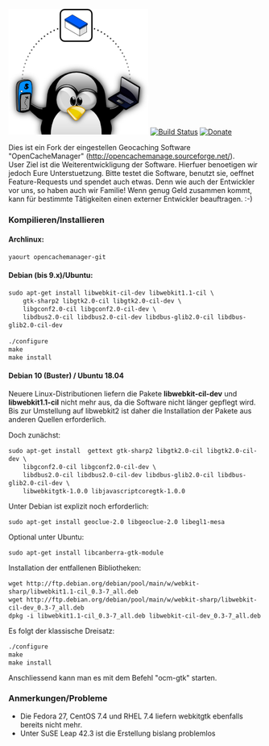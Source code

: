 ![](./ocm-gtk/icons/OCMdesktopLogo.png "OpenCacheManager")
[![Build Status](https://travis-ci.org/andreaspeters/opencache-manager.svg?branch=master)](https://travis-ci.org/andreaspeters/opencache-manager)
[![Donate](https://liberapay.com/assets/widgets/donate.svg)](https://liberapay.com/~10452/donate)


Dies ist ein Fork der eingestellen Geocaching Software "OpenCacheManager" 
(http://opencachemanage.sourceforge.net/).  
User Ziel ist die Weiterentwickligung der Software. Hierfuer benoetigen wir 
jedoch Eure Unterstuetzung. Bitte testet die Software, benutzt sie, oeffnet 
Feature-Requests und spendet auch etwas. Denn wie auch der Entwickler vor 
uns, so haben auch wir Familie! Wenn genug Geld zusammen kommt, kann für bestimmte
Tätigkeiten einen externer Entwickler beauftragen. :-)

### Kompilieren/Installieren

#### Archlinux:

```
yaourt opencachemanager-git

```

#### Debian (bis 9.x)/Ubuntu:

```
sudo apt-get install libwebkit-cil-dev libwebkit1.1-cil \
	gtk-sharp2 libgtk2.0-cil libgtk2.0-cil-dev \
	libgconf2.0-cil libgconf2.0-cil-dev \
	libdbus2.0-cil libdbus2.0-cil-dev libdbus-glib2.0-cil libdbus-glib2.0-cil-dev

./configure
make
make install
```

#### Debian 10 (Buster) / Ubuntu 18.04

Neuere Linux-Distributionen liefern die Pakete **libwebkit-cil-dev** und **libwebkit1.1-cil** nicht
mehr aus, da die Software nicht länger gepflegt wird. Bis zur Umstellung auf libwebkit2 ist daher die
Installation der Pakete aus anderen Quellen erforderlich.

Doch zunächst:

```
sudo apt-get install  gettext gtk-sharp2 libgtk2.0-cil libgtk2.0-cil-dev \
	libgconf2.0-cil libgconf2.0-cil-dev \
	libdbus2.0-cil libdbus2.0-cil-dev libdbus-glib2.0-cil libdbus-glib2.0-cil-dev \
	libwebkitgtk-1.0.0 libjavascriptcoregtk-1.0.0
```

Unter Debian ist explizit noch erforderlich:

```
sudo apt-get install geoclue-2.0 libgeoclue-2.0 libegl1-mesa
```

Optional unter Ubuntu:
```
sudo apt-get install libcanberra-gtk-module
```

Installation der entfallenen Bibliotheken:

```
wget http://ftp.debian.org/debian/pool/main/w/webkit-sharp/libwebkit1.1-cil_0.3-7_all.deb
wget http://ftp.debian.org/debian/pool/main/w/webkit-sharp/libwebkit-cil-dev_0.3-7_all.deb
dpkg -i libwebkit1.1-cil_0.3-7_all.deb libwebkit-cil-dev_0.3-7_all.deb
```


Es folgt der klassische Dreisatz:

```
./configure
make
make install
```

Anschliessend kann man es mit dem Befehl "ocm-gtk" starten.


### Anmerkungen/Probleme

* Die Fedora 27, CentOS 7.4 und RHEL 7.4 liefern webkitgtk ebenfalls bereits nicht mehr.
* Unter SuSE Leap 42.3 ist die Erstellung bislang problemlos
